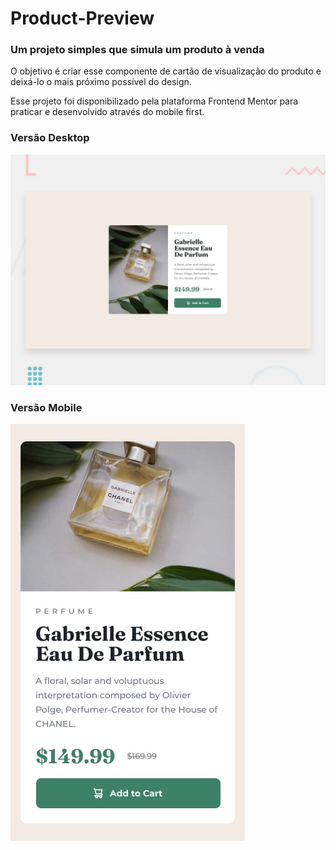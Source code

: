 # Product-Preview
### Um projeto simples que simula um produto à venda
O objetivo é criar esse componente de cartão de visualização do produto e deixá-lo o mais próximo possível do design.
<br>

Esse projeto foi disponibilizado pela plataforma Frontend Mentor para praticar e desenvolvido através do mobile first.
<br>

### Versão Desktop

![Versão Desktop](https://github.com/larisn/Product-Preview/blob/79f535c042c114794645d82610c13f1dc37d9824/imagens/desktop-preview.jpg)
<br>

### Versão Mobile
![Versão Mobile](https://github.com/larisn/Product-Preview/blob/main/imagens/mobile-design.jpg)
